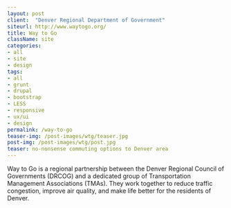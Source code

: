 ```yaml
---
layout: post
client:  "Denver Regional Department of Government"
siteurl: http://www.waytogo.org/
title: Way to Go
className: site
categories: 
- all
- site
- design
tags:
- all
- grunt
- drupal
- bootstrap
- LESS
- responsive
- ux/ui
- design
permalink: /way-to-go
teaser-img: /post-images/wtg/teaser.jpg
post-img: /post-images/wtg/post.jpg
teaser: no-nonsense commuting options to Denver area
---
```

Way to Go is a regional partnership between the Denver Regional Council of Governments (DRCOG) and a dedicated group of Transportation Management Associations (TMAs). They work together to reduce traffic congestion, improve air quality, and make life better for the residents of Denver.